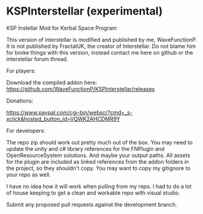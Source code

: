 KSPInterstellar (experimental)
===============

KSP Instellar Mod for Kerbal Space Program

This version of interstellar is modified and published by me, WaveFunctionP. It is not published by FractalUK, the creator of Interstellar. Do not blame him for broke things with this version, instead contact me here on github or the interstellar forum thread.


For players:

Download the compiled addon here: https://github.com/WaveFunctionP/KSPInterstellar/releases

Donations:

https://www.paypal.com/cgi-bin/webscr?cmd=_s-xclick&hosted_button_id=VQWK2AHCDMR9Y

For developers:

The repo zip should work out pretty much out of the box. You may need to update the unity and c# library references for the FNPlugin and OpenResourceSystem solutions. And maybe your output paths. All assets for the plugin are included as linked references from the addon folders in the project, so they shouldn't copy. You may want to copy my gitignore to your repo as well.

I have no idea how it will work when pulling from my repo. I had to do a lot of house keeping to get a clean and workable repo with visual studio.

Submit any proposed pull requests against the development branch.
